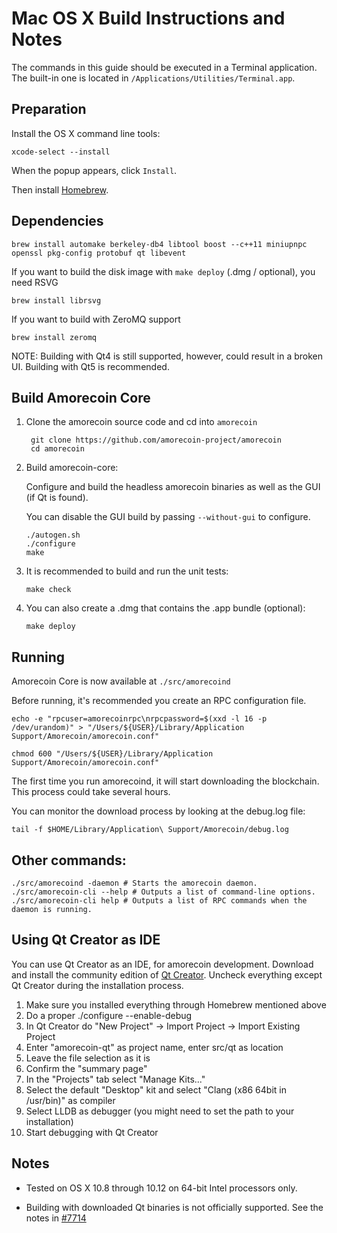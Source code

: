 Mac OS X Build Instructions and Notes
====================================
The commands in this guide should be executed in a Terminal application.
The built-in one is located in `/Applications/Utilities/Terminal.app`.

Preparation
-----------
Install the OS X command line tools:

`xcode-select --install`

When the popup appears, click `Install`.

Then install [Homebrew](https://brew.sh).

Dependencies
----------------------

    brew install automake berkeley-db4 libtool boost --c++11 miniupnpc openssl pkg-config protobuf qt libevent

If you want to build the disk image with `make deploy` (.dmg / optional), you need RSVG

    brew install librsvg

If you want to build with ZeroMQ support
    
    brew install zeromq

NOTE: Building with Qt4 is still supported, however, could result in a broken UI. Building with Qt5 is recommended.

Build Amorecoin Core
------------------------

1. Clone the amorecoin source code and cd into `amorecoin`

        git clone https://github.com/amorecoin-project/amorecoin
        cd amorecoin

2.  Build amorecoin-core:

    Configure and build the headless amorecoin binaries as well as the GUI (if Qt is found).

    You can disable the GUI build by passing `--without-gui` to configure.

        ./autogen.sh
        ./configure
        make

3.  It is recommended to build and run the unit tests:

        make check

4.  You can also create a .dmg that contains the .app bundle (optional):

        make deploy

Running
-------

Amorecoin Core is now available at `./src/amorecoind`

Before running, it's recommended you create an RPC configuration file.

    echo -e "rpcuser=amorecoinrpc\nrpcpassword=$(xxd -l 16 -p /dev/urandom)" > "/Users/${USER}/Library/Application Support/Amorecoin/amorecoin.conf"

    chmod 600 "/Users/${USER}/Library/Application Support/Amorecoin/amorecoin.conf"

The first time you run amorecoind, it will start downloading the blockchain. This process could take several hours.

You can monitor the download process by looking at the debug.log file:

    tail -f $HOME/Library/Application\ Support/Amorecoin/debug.log

Other commands:
-------

    ./src/amorecoind -daemon # Starts the amorecoin daemon.
    ./src/amorecoin-cli --help # Outputs a list of command-line options.
    ./src/amorecoin-cli help # Outputs a list of RPC commands when the daemon is running.

Using Qt Creator as IDE
------------------------
You can use Qt Creator as an IDE, for amorecoin development.
Download and install the community edition of [Qt Creator](https://www.qt.io/download/).
Uncheck everything except Qt Creator during the installation process.

1. Make sure you installed everything through Homebrew mentioned above
2. Do a proper ./configure --enable-debug
3. In Qt Creator do "New Project" -> Import Project -> Import Existing Project
4. Enter "amorecoin-qt" as project name, enter src/qt as location
5. Leave the file selection as it is
6. Confirm the "summary page"
7. In the "Projects" tab select "Manage Kits..."
8. Select the default "Desktop" kit and select "Clang (x86 64bit in /usr/bin)" as compiler
9. Select LLDB as debugger (you might need to set the path to your installation)
10. Start debugging with Qt Creator

Notes
-----

* Tested on OS X 10.8 through 10.12 on 64-bit Intel processors only.

* Building with downloaded Qt binaries is not officially supported. See the notes in [#7714](https://github.com/bitcoin/bitcoin/issues/7714)
